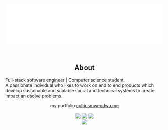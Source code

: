 
<p align="center">
<img src="header.svg" />
</p>
<br/>
<div align="center">
<h2> About </h2>
  <p align="start">
  Full-stack software engineer | Computer science student. </br>
  A passionate individual who likes to work on end to end products which develop sustainable and scalable social and technical systems to create impact an dsolve problems.
  </p>
  <p> my portfolio <a href="https//:collinsmwendwa.me">collinsmwendwa.me</a>
 
   <br />
  <br/>
 <td>
<tr><img height="180em" src="https://github-readme-stats.vercel.app/api?username=collins1968&show_icons=true&theme=github_dark&include_all_commits=true&count_private=true"/></tr>
<tr><img height="180em" src="https://github-readme-stats.vercel.app/api/top-langs/?username=collins1968&layout=compact&langs_count=7&theme=github_dark"/></tr>
 <tr><img src="https://github-readme-streak-stats.herokuapp.com/?user=collins1968&show_icons=true&locale=en&layout=compact&theme=tokyonight"/></tr>
<td>
<br/>
<a href="hwww.linkedin.com/in/collins-mwendwa-8b0508250" target="_blank"><img src="https://img.shields.io/badge/-LinkedIn-00008b?style=for-the-badge&logo=linkedin&logoColor=white" target="_blank"></a> 

<!-- ![Snake animation](https://github.com/collins1968/collins1968/blob/output/github-contribution-grid-snake.svg)                                     -->
